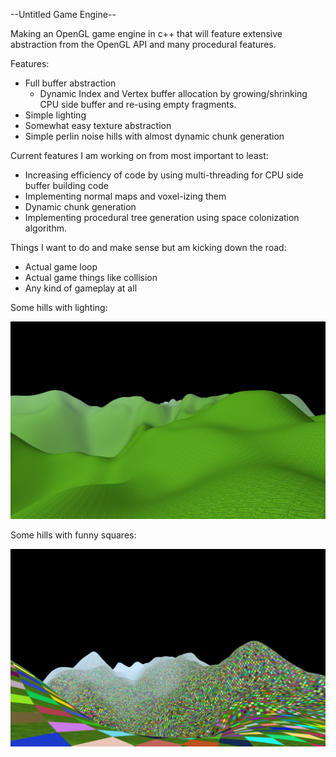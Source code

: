 --Untitled Game Engine--

Making an OpenGL game engine in c++ that will feature extensive abstraction from the OpenGL API and many procedural features.

Features:
- Full buffer abstraction
   - Dynamic Index and Vertex buffer allocation by growing/shrinking CPU side buffer and re-using empty fragments. 
- Simple lighting
- Somewhat easy texture abstraction
- Simple perlin noise hills with almost dynamic chunk generation

Current features I am working on from most important to least:
 - Increasing efficiency of code by using multi-threading for CPU side buffer building code
 - Implementing normal maps and voxel-izing them
 - Dynamic chunk generation
 - Implementing procedural tree generation using space colonization algorithm.

Things I want to do and make sense but am kicking down the road:
 - Actual game loop
 - Actual game things like collision
 - Any kind of gameplay at all

Some hills with lighting:

![picture of perlin noise grass](readmeResources/grassyhills.png)

Some hills with funny squares:

![picture of perlin noise hills](readmeResources/funnyhills.png)

